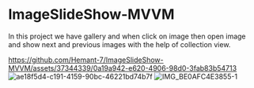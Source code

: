 # ImageSlideShow-MVVM
In this project we have gallery and when click on image then open image and show next and previous images with the help of collection view. 


https://github.com/Hemant-7/ImageSlideShow-MVVM/assets/37344339/0a19a942-e620-4906-98d0-3fab83b54713
![ae18f5d4-c191-4159-90bc-46221bd74b7f](https://github.com/Hemant-7/ImageSlideShow-MVVM/assets/37344339/709a890c-9c33-4dce-b2c2-36a3ee78db57)
![IMG_BE0AFC4E3855-1](https://github.com/Hemant-7/ImageSlideShow-MVVM/assets/37344339/e09353b6-1e6a-4979-9eaf-52c057326137)
